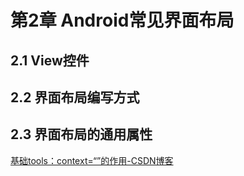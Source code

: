 # 第2章 Android常见界面布局

## 2.1 View控件

## 2.2 界面布局编写方式

## 2.3 界面布局的通用属性

[基础tools：context=“”的作用-CSDN博客](https://blog.csdn.net/qq_33224330/article/details/72271499)